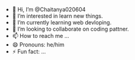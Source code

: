 - 👋 Hi, I’m @Chaitanya020604
- 👀 I’m interested in learn new things.
- 🌱 I’m currently learning web devloping.
- 💞️ I’m looking to collaborate on coding pattner.
- 📫 How to reach me ...
- 😄 Pronouns: he/him
- ⚡ Fun fact: ...

<!---
Chaitanya020604/Chaitanya020604 is a ✨ special ✨ repository because its `README.md` (this file) appears on your GitHub profile.
You can click the Preview link to take a look at your changes.
--->
